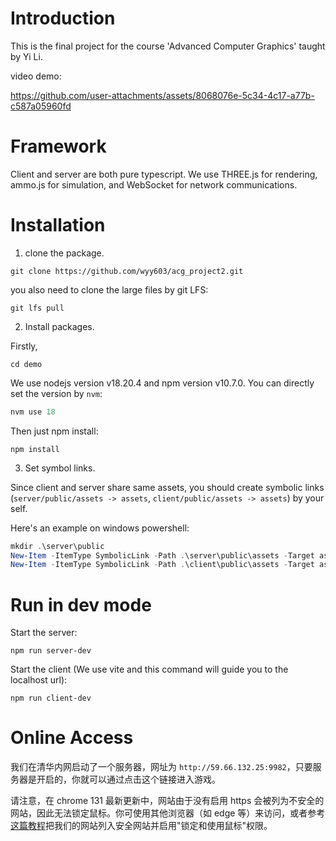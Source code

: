 # Introduction

This is the final project for the course 'Advanced Computer Graphics' taught by Yi Li.

video demo:

https://github.com/user-attachments/assets/8068076e-5c34-4c17-a77b-c587a05960fd

# Framework

Client and server are both pure typescript. We use THREE.js for rendering, ammo.js for simulation, and WebSocket for network communications. 

# Installation

1. clone the package.

```shell
git clone https://github.com/wyy603/acg_project2.git
```

you also need to clone the large files by git LFS:

```shell
git lfs pull
```



2. Install packages.

Firstly,

```shell
cd demo
```

We use nodejs version v18.20.4 and npm version v10.7.0. You can directly set the version by `nvm`:

```powershell
nvm use 18
```

Then just npm install:

```shell
npm install
```



3. Set symbol links.

Since client and server share same assets, you should create symbolic links (`server/public/assets -> assets`, `client/public/assets -> assets`) by your self.

Here's an example on windows powershell:

```powershell
mkdir .\server\public
New-Item -ItemType SymbolicLink -Path .\server\public\assets -Target assets
New-Item -ItemType SymbolicLink -Path .\client\public\assets -Target assets
```

# Run in dev mode

Start the server:

```
npm run server-dev
```

Start the client (We use vite and this command will guide you to the localhost url):

```
npm run client-dev
```



# Online Access

我们在清华内网启动了一个服务器，网址为 `http://59.66.132.25:9982`，只要服务器是开启的，你就可以通过点击这个链接进入游戏。

请注意，在 chrome 131 最新更新中，网站由于没有启用 https 会被列为不安全的网站，因此无法锁定鼠标。你可使用其他浏览器（如 edge 等）来访问，或者参考[这篇教程](https://blog.csdn.net/qq_33204709/article/details/139252475)把我们的网站列入安全网站并启用"锁定和使用鼠标"权限。
